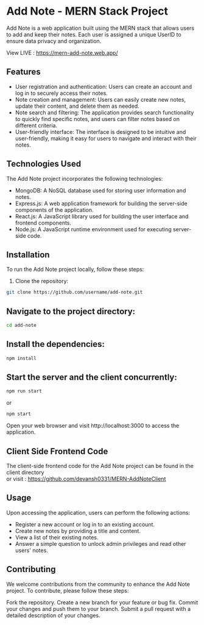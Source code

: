 # Add Note - MERN Stack Project

Add Note is a web application built using the MERN stack that allows users to add and keep their notes. Each user is assigned a unique UserID to ensure data privacy and organization.

View LIVE : https://mern-add-note.web.app/

## Features

- User registration and authentication: Users can create an account and log in to securely access their notes.
- Note creation and management: Users can easily create new notes, update their content, and delete them as needed.
- Note search and filtering: The application provides search functionality to quickly find specific notes, and users can filter notes based on different criteria.
- User-friendly interface: The interface is designed to be intuitive and user-friendly, making it easy for users to navigate and interact with their notes.

## Technologies Used

The Add Note project incorporates the following technologies:

- MongoDB: A NoSQL database used for storing user information and notes.
- Express.js: A web application framework for building the server-side components of the application.
- React.js: A JavaScript library used for building the user interface and frontend components.
- Node.js: A JavaScript runtime environment used for executing server-side code.

## Installation

To run the Add Note project locally, follow these steps:

1. Clone the repository:

```bash
git clone https://github.com/username/add-note.git
```

## Navigate to the project directory:
```bash
cd add-note
```
## Install the dependencies:
```bash
npm install
```
## Start the server and the client concurrently:
```bash
npm run start
```
or
```bash
npm start
```

Open your web browser and visit http://localhost:3000 to access the application.

## Client Side Frontend Code
The client-side frontend code for the Add Note project can be found in the client directory<br>
or visit : https://github.com/devansh0331/MERN-AddNoteClient

## Usage
Upon accessing the application, users can perform the following actions:

- Register a new account or log in to an existing account.
- Create new notes by providing a title and content.
- View a list of their existing notes.
- Answer a simple question to unlock admin privileges and read other users' notes.
  
## Contributing
We welcome contributions from the community to enhance the Add Note project. To contribute, please follow these steps:

Fork the repository.
Create a new branch for your feature or bug fix.
Commit your changes and push them to your branch.
Submit a pull request with a detailed description of your changes.
